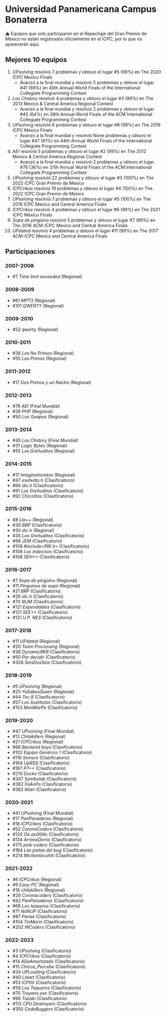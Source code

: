 # Universidad Panamericana Campus Bonaterra

:warning: Equipos que solo participaron en el Repechaje del Gran Premio de México no están registrados oficialmente en el ICPC, por lo que no aparecerán aquí.

## Mejores 10 equipos

1. _UPsolving_ resolvió 7 problemas y obtuvo el lugar #5 (99%) en The 2020 ICPC Mexico Finals
    - Avanzó a la final mundial y resolvió 5 problemas y obtuvo el lugar #41 (69%) en 45th Annual World Finals of the International Collegiate Programming Contest
1. _Los Chidory_ resolvió 4 problemas y obtuvo el lugar #3 (99%) en The 2013 Mexico & Central America Regional Contest
    - Avanzó a la final mundial y resolvió 2 problemas y obtuvo el lugar #45 (64%) en 38th Annual World Finals of the ACM International Collegiate Programming Contest
1. _UPsolving_ resolvió 6 problemas y obtuvo el lugar #8 (99%) en The 2019 ICPC Mexico Finals
    - Avanzó a la final mundial y resolvió None problemas y obtuvo el lugar #47 (61%) en 44th Annual World Finals of the International Collegiate Programming Contest
1. _AEI_ resolvió 5 problemas y obtuvo el lugar #2 (99%) en The 2012 Mexico & Central America Regional Contest
    - Avanzó a la final mundial y resolvió 2 problemas y obtuvo el lugar #76 (36%) en 37th Annual World Finals of the ACM International Collegiate Programming Contest
1. _UPsolving_ resolvió 22 problemas y obtuvo el lugar #3 (100%) en The 2022 ICPC Gran Premio de Mexico
1. _ICPCrikos_ resolvió 19 problemas y obtuvo el lugar #4 (100%) en The 2022 ICPC Gran Premio de Mexico
1. _UPsolving_ resolvió 7 problemas y obtuvo el lugar #5 (100%) en The 2018 ICPC Mexico and Central America Finals
1. _ICPCrikos_ resolvió 4 problemas y obtuvo el lugar #6 (99%) en The 2021 ICPC Mexico Finals
1. _Sopa de pingüino_ resolvió 5 problemas y obtuvo el lugar #7 (99%) en The 2016 ACM-ICPC Mexico and Central America Finals
1. _UPdated_ resolvió 4 problemas y obtuvo el lugar #11 (99%) en The 2017 ACM-ICPC Mexico and Central America Finals

## Participaciones

### 2007-2008

- #7 _Time limit exceeded_ (Regional)

### 2008-2009

- #61 _MPT3_ (Regional)
- #101 _QWERTY_ (Regional)

### 2009-2010

- #52 _qwerty_ (Regional)

### 2010-2011

- #36 _Los No Primos_ (Regional)
- #55 _Los Primos_ (Regional)

### 2011-2012

- #17 _Dos Primos y un Nacho_ (Regional)

### 2012-2013

- #76 _AEI_ (Final Mundial)
- #36 _PHP_ (Regional)
- #50 _Los Guapos_ (Regional)

### 2013-2014

- #45 _Los Chidory_ (Final Mundial)
- #31 _Logic Bytes_ (Regional)
- #55 _Los Greñuditos_ (Regional)

### 2014-2015

- #17 _Imaginationless_ (Regional)
- #47 _esetedio.h_ (Clasificatorio)
- #66 _dic.h_ (Clasificatorio)
- #91 _Los Greñuditos_ (Clasificatorio)
- #92 _Chicolitos_ (Clasificatorio)

### 2015-2016

- #8 _Lla++_ (Regional)
- #30 _BRP_ (Clasificatorio)
- #30 _dic.h_ (Regional)
- #35 _Los Greñuditos_ (Clasificatorio)
- #98 _JEM_ (Clasificatorio)
- #108 _#include<RIK.h>_ (Clasificatorio)
- #108 _Los indecisos_ (Clasificatorio)
- #108 _SEH++_ (Clasificatorio)

### 2016-2017

- #7 _Sopa de pingüino_ (Regional)
- #11 _Pinguinos de sopa_ (Regional)
- #21 _BRP_ (Clasificatorio)
- #26 _dic.h_ (Clasificatorio)
- #70 _MJM_ (Clasificatorio)
- #121 _Expendables_ (Clasificatorio)
- #121 _SEE++_ (Clasificatorio)
- #121 _U.P. NES_ (Clasificatorio)

### 2017-2018

- #11 _UPdated_ (Regional)
- #20 _Team Processing_ (Regional)
- #38 _DynamicRKR_ (Clasificatorio)
- #50 _Por decidir_ (Clasificatorio)
- #306 _SeisDosSeis_ (Clasificatorio)

### 2018-2019

- #5 _UPsolving_ (Regional)
- #25 _YaSabesQuien_ (Regional)
- #44 _Tec.8_ (Clasificatorio)
- #57 _Los Sustitutos_ (Clasificatorio)
- #153 _MonMarPe_ (Clasificatorio)

### 2019-2020

- #47 _UPsolving_ (Final Mundial)
- #12 _Chilakillers_ (Regional)
- #21 _ICPCrikos_ (Regional)
- #68 _Backend boys_ (Clasificatorio)
- #102 _Equipo Genérico 1_ (Clasificatorio)
- #116 _Sinners_ (Clasificatorio)
- #164 _UpRSS_ (Clasificatorio)
- #187 _P7++_ (Clasificatorio)
- #210 _Ducks_ (Clasificatorio)
- #347 _Symbolab_ (Clasificatorio)
- #382 _FaAnPa_ (Clasificatorio)
- #382 _Iktan_ (Clasificatorio)

### 2020-2021

- #41 _UPsolving_ (Final Mundial)
- #17 _PanPanaderos_ (Regional)
- #18 _ICPCrikos_ (Clasificatorio)
- #52 _CoronaCoders_ (Clasificatorio)
- #120 _l3s ax0l0tls_ (Clasificatorio)
- #134 _ArraneDerris_ (Clasificatorio)
- #175 _pink coders_ (Clasificatorio)
- #184 _Las pistas del bug_ (Clasificatorio)
- #214 _Mictlantecuhtli_ (Clasificatorio)

### 2021-2022

- #6 _ICPCrikos_ (Regional)
- #9 _Easy-PC_ (Regional)
- #18 _chilakillers_ (Regional)
- #28 _Coronacoders_ (Clasificatorio)
- #42 _PanPanaderos_ (Clasificatorio)
- #68 _Los taqueros_ (Clasificatorio)
- #71 _NaNUP_ (Clasificatorio)
- #87 _Panas_ (Clasificatorio)
- #104 _TinMarin_ (Clasificatorio)
- #202 _INCoders_ (Clasificatorio)

### 2022-2023

- #3 _UPsolving_ (Clasificatorio)
- #4 _ICPCrikos_ (Clasificatorio)
- #14 _ADeAmortizado_ (Clasificatorio)
- #15 _Chicos_Percebe_ (Clasificatorio)
- #34 _UPLoading_ (Clasificatorio)
- #40 _Llaart_ (Clasificatorio)
- #53 _ICP00_ (Clasificatorio)
- #59 _Los Taqueros_ (Clasificatorio)
- #70 _Troyano.exe_ (Clasificatorio)
- #86 _Tazaki_ (Clasificatorio)
- #112 _CPU Destroyers_ (Clasificatorio)
- #350 _CodeBuggers_ (Clasificatorio)



